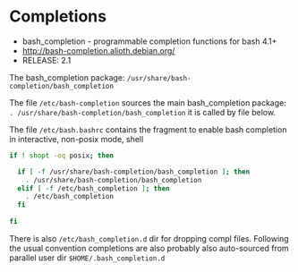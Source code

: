 # Completions


- bash_completion - programmable completion functions for bash 4.1+
- http://bash-completion.alioth.debian.org/
- RELEASE: 2.1


The bash_completion package:
`/usr/share/bash-completion/bash_completion`

The file `/etc/bash-completion` sources the main bash_completion package:
`. /usr/share/bash-completion/bash_completion`
it is called by file below.

The file `/etc/bash.bashrc` contains the fragment to
enable bash completion in interactive, non-posix mode, shell

```bash
if ! shopt -oq posix; then

  if [ -f /usr/share/bash-completion/bash_completion ]; then
    . /usr/share/bash-completion/bash_completion
  elif [ -f /etc/bash_completion ]; then
    . /etc/bash_completion
  fi
  
fi
```

There is also `/etc/bash_completion.d` dir for dropping compl files.
Following the usual convention completions are also probably also
auto-sourced from parallel user dir `$HOME/.bash_completion.d`

